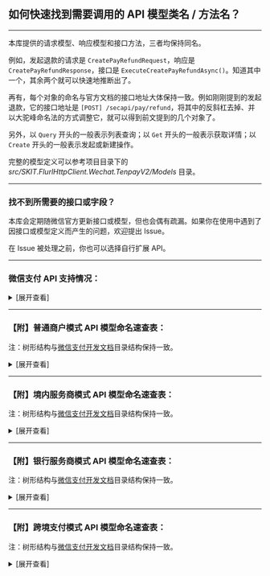 ﻿## 如何快速找到需要调用的 API 模型类名 / 方法名？

---

本库提供的请求模型、响应模型和接口方法，三者均保持同名。

例如，发起退款的请求是 `CreatePayRefundRequest`，响应是 `CreatePayRefundResponse`，接口是 `ExecuteCreatePayRefundAsync()`。知道其中一个，其余两个就可以快速地推断出了。

再有，每个对象的命名与官方文档的接口地址大体保持一致。例如刚刚提到的发起退款，它的接口地址是 `[POST] /secapi/pay/refund`，将其中的反斜杠去掉、并以大驼峰命名法的方式调整它，就可以得到前文提到的几个对象了。

另外，以 `Query` 开头的一般表示列表查询；以 `Get` 开头的一般表示获取详情；以 `Create` 开头的一般表示发起或新建操作。

完整的模型定义可以参考项目目录下的 _src/SKIT.FlurlHttpClient.Wechat.TenpayV2/Models_ 目录。

---

### 找不到所需要的接口或字段？

本库会定期随微信官方更新接口或模型，但也会偶有疏漏。如果你在使用中遇到了因接口或模型定义而产生的问题，欢迎提出 Issue。

在 Issue 被处理之前，你也可以选择自行扩展 API。

---

### 微信支付 API 支持情况：

<details>

<summary>[展开查看]</summary>

|     |               微信 API                |             商户类型             |         备注         |
| :-: | :-----------------------------------: | :------------------------------: | :------------------: |
|  √  |         支付产品：付款码支付          | 普通商户 & 境内服务商 & 跨境支付 |                      |
|  √  |         支付产品：JSAPI 支付          | 普通商户 & 境内服务商 & 跨境支付 |                      |
|  √  |         支付产品：Native 支付         | 普通商户 & 境内服务商 & 跨境支付 |                      |
|  √  |          支付产品：APP 支付           | 普通商户 & 境内服务商 & 跨境支付 |                      |
|  √  |           支付产品：H5 支付           | 普通商户 & 境内服务商 & 跨境支付 |                      |
|  √  |         支付产品：小程序支付          | 普通商户 & 境内服务商 & 跨境支付 |                      |
|  ×  |     <del>支付产品：刷脸支付</del>     |      普通商户 & 境内服务商       | 异构协议，需独立模块 |
|  ×  | <del>支付工具：代金券或立减优惠</del> |      普通商户 & 境内服务商       |   请升级至 v3 API    |
|  √  |          支付工具：现金红包           |      普通商户 & 境内服务商       |                      |
|  √  |         支付工具：小程序红包          |      普通商户 & 境内服务商       |                      |
|  √  |         支付工具：付款到零钱          |             普通商户             |                      |
|  √  |        支付工具：付款到银行卡         |             普通商户             |                      |
|  ×  |       <del>支付工具：分账</del>       |      普通商户 & 境内服务商       |   请升级至 v3 API    |
|  √  |   支付工具：扣款服务（原委托代扣）    |      普通商户 & 境内服务商       |                      |
|  √  |          支付工具：酒店押金           |            境内服务商            |                      |
|  √  |          支付工具：车主服务           |            境内服务商            |                      |
|  √  |               清关报关                |             普通商户             |                      |
|  ×  |        <del>特约商户进件</del>        |            境内服务商            |   请升级至 v3 API    |
|  √  |             特约商户配置              |            银行服务商            |                      |
|  ×  |        <del>风控数据同步</del>        |            银行服务商            |   请升级至 v3 API    |
|  ×  |      <del>事中风险服务接口</del>      |            银行服务商            |   请升级至 v3 API    |
|  √  |         境外支付：子商户进件          |             跨境支付             |                      |
|  ×  |     <del>境外支付：融合钱包</del>     |             跨境支付             |   请升级至 v3 API    |
|  ×  |       <del>境外支付：报关</del>       |             跨境支付             |   请升级至 v3 API    |

</details>

---

### 【附】普通商户模式 API 模型命名速查表：

注：树形结构与[微信支付开发文档](https://pay.weixin.qq.com/wiki/doc/api/index.html)目录结构保持一致。

<details>

<summary>[展开查看]</summary>

-   支付工具

    -   付款码支付：

        -   付款码支付：`CreatePayMicroPay`

        -   查询订单：`GetPayOrder`

        -   撤销订单：`ReversePayOrder`

        -   申请退款：`CreatePayRefund`

        -   查询退款：`GetPayRefund`

        -   下载交易账单：`DownloadPayBill`

        -   下载资金账单：`DownloadPayFundFlow`

        -   交易保障：`SubmitPayITILReport`

        -   付款码查询 OpenID：`ToolsAuthCodeToOpenId`

    -   JSAPI 支付：

        -   统一下单：`CreatePayUnifiedOrder`

        -   查询订单：`GetPayOrder`

        -   关闭订单：`ClosePayOrder`

        -   申请退款：`CreatePayRefund`

        -   查询退款：`GetPayRefund`

        -   下载交易账单：`DownloadPayBill`

        -   下载资金账单：`DownloadPayFundFlow`

        -   交易保障：`SubmitPayITILReport`

    -   Native 支付：

        -   统一下单：`CreatePayUnifiedOrder`

        -   查询订单：`GetPayOrder`

        -   关闭订单：`ClosePayOrder`

        -   申请退款：`CreatePayRefund`

        -   查询退款：`GetPayRefund`

        -   下载交易账单：`DownloadPayBill`

        -   下载资金账单：`DownloadPayFundFlow`

        -   交易保障：`SubmitPayITILReport`

        -   转换短链接：`ToolsShortUrl`

    -   APP 支付：

        -   统一下单：`CreatePayUnifiedOrder`

        -   查询订单：`GetPayOrder`

        -   关闭订单：`ClosePayOrder`

        -   申请退款：`CreatePayRefund`

        -   查询退款：`GetPayRefund`

        -   下载交易账单：`DownloadPayBill`

        -   下载资金账单：`DownloadPayFundFlow`

        -   交易保障：`SubmitPayITILReport`

    -   H5 支付：

        -   统一下单：`CreatePayUnifiedOrder`

        -   查询订单：`GetPayOrder`

        -   关闭订单：`ClosePayOrder`

        -   申请退款：`CreatePayRefund`

        -   查询退款：`GetPayRefund`

        -   下载交易账单：`DownloadPayBill`

        -   下载资金账单：`DownloadPayFundFlow`

        -   交易保障：`SubmitPayITILReport`

    -   小程序支付：

        -   统一下单：`CreatePayUnifiedOrder`

        -   查询订单：`GetPayOrder`

        -   关闭订单：`ClosePayOrder`

        -   申请退款：`CreatePayRefund`

        -   查询退款：`GetPayRefund`

        -   下载交易账单：`DownloadPayBill`

        -   下载资金账单：`DownloadPayFundFlow`

        -   交易保障：`SubmitPayITILReport`

-   支付工具：

    -   现金红包：

        -   发放红包：`SendPayMarketingTransfersRedPack`

        -   发放裂变红包：`SendPayMarketingTransfersGroupRedPack`

        -   查询红包记录：`GetPayMarketingTransfersRedPackInfo`

    -   小程序红包：

        -   发放红包：`SendPayMarketingTransfersMiniProgramRedPack`

        -   查询红包记录：`GetPayMarketingTransfersRedPackInfo`

    -   付款到零钱：

        -   付款：`CreatePayMarketingTransfersPromotionTransfer`

        -   查询付款：`GetPayMarketingTransfersTransferInfo`

    -   付款到银行卡：

        -   付款到银行卡：`CreatePayServicePartnerTransfersPayToBank`

        -   查询付款银行卡：`GetPayServicePartnerTransfersPayToBankInfo`

        -   获取 RSA 加密公钥：`GetRiskPublicKey`

    -   扣款服务：

        -   APP 纯签约：`CreatePAPPayPreEntrustWeb`

        -   H5 纯签约：`CreatePAPPayH5EntrustWeb`

        -   支付中签约：`CreateContractOrder`

        -   申请扣款：`ApplyPAPPay`

        -   申请解约：`DeletePAPPayContract`

        -   查询订单：`GetPayOrder`

        -   查询签约关系：`GetPAPPayContract`

-   清关报关：

    -   订单附加信息提交接口：`CreateMerchantCustomsCustomDeclaration`

    -   订单附加信息查询接口：`QueryMerchantCustomsCustomDeclaration`

    -   订单附加信息重推接口：`RedeclareMerchantCustomsCustomDeclaration`

</details>

---

### 【附】境内服务商模式 API 模型命名速查表：

注：树形结构与[微信支付开发文档](https://pay.weixin.qq.com/wiki/doc/api/sl.html)目录结构保持一致。

<details>

<summary>[展开查看]</summary>

-   支付工具

    -   付款码支付：

        -   付款码支付：`CreatePayMicroPay`

        -   查询订单：`GetPayOrder`

        -   撤销订单：`ReversePayOrder`

        -   申请退款：`CreatePayRefund`

        -   查询退款：`GetPayRefund`

        -   下载交易账单：`DownloadPayBill`

        -   下载资金账单：`DownloadPayFundFlow`

        -   交易保障：`SubmitPayITILReport`

        -   付款码查询 OpenID：`ToolsAuthCodeToOpenId`

    -   JSAPI 支付：

        -   统一下单：`CreatePayUnifiedOrder`

        -   查询订单：`GetPayOrder`

        -   关闭订单：`ClosePayOrder`

        -   申请退款：`CreatePayRefund`

        -   查询退款：`GetPayRefund`

        -   下载交易账单：`DownloadPayBill`

        -   下载资金账单：`DownloadPayFundFlow`

        -   交易保障：`SubmitPayITILReport`

    -   Native 支付：

        -   统一下单：`CreatePayUnifiedOrder`

        -   查询订单：`GetPayOrder`

        -   关闭订单：`ClosePayOrder`

        -   申请退款：`CreatePayRefund`

        -   查询退款：`GetPayRefund`

        -   下载交易账单：`DownloadPayBill`

        -   下载资金账单：`DownloadPayFundFlow`

        -   交易保障：`SubmitPayITILReport`

        -   转换短链接：`ToolsShortUrl`

    -   APP 支付：

        -   统一下单：`CreatePayUnifiedOrder`

        -   查询订单：`GetPayOrder`

        -   关闭订单：`ClosePayOrder`

        -   申请退款：`CreatePayRefund`

        -   查询退款：`GetPayRefund`

        -   下载交易账单：`DownloadPayBill`

        -   下载资金账单：`DownloadPayFundFlow`

        -   交易保障：`SubmitPayITILReport`

    -   H5 支付：

        -   统一下单：`CreatePayUnifiedOrder`

        -   查询订单：`GetPayOrder`

        -   关闭订单：`ClosePayOrder`

        -   申请退款：`CreatePayRefund`

        -   查询退款：`GetPayRefund`

        -   下载交易账单：`DownloadPayBill`

        -   下载资金账单：`DownloadPayFundFlow`

        -   交易保障：`SubmitPayITILReport`

    -   小程序支付：

        -   统一下单：`CreatePayUnifiedOrder`

        -   查询订单：`GetPayOrder`

        -   关闭订单：`ClosePayOrder`

        -   申请退款：`CreatePayRefund`

        -   查询退款：`GetPayRefund`

        -   下载交易账单：`DownloadPayBill`

        -   下载资金账单：`DownloadPayFundFlow`

        -   交易保障：`SubmitPayITILReport`

    -   扣款服务：

        -   APP 纯签约：`CreatePAPPayPartnerPreEntrustWeb`

        -   H5 纯签约：`CreatePAPPayPartnerH5EntrustWeb`

        -   申请扣款：`ApplyPAPPayPartner`

        -   申请解约：`DeletePAPPayContract`

        -   查询订单：`GetPayOrder`

        -   查询签约关系：`GetPAPPayPartnerContract`

    -   酒店押金：

        -   支付押金（JSAPI / APP）：`CreateDepositUnifiedOrder`

        -   支付押金（人脸）：`CreateDepositFacePay`

        -   支付押金（付款码）：`CreateDepositMicroPay`

        -   查询订单：`GetDepositOrder`

        -   撤销订单：`ReverseDepositOrder`

        -   消费押金：`ConsumeDeposit`

        -   申请退款：`CreateDepositRefund`

        -   查询退款：`GetDepositRefund`

    -   车主平台：

        -   用户入场通知：`NotifyVehiclePartnerPay`

        -   申请扣款：`ApplyVehiclePartnerPay`

        -   下载交易账单：`DownloadPayBill`

        -   申请退款：`CreatePayRefund`

        -   查询退款：`GetPayRefund`

        -   用户状态查询：`GetVehiclePartnerPayState`

-   支付工具：

    -   现金红包：

        -   发放红包：`SendPayMarketingTransfersRedPack`

        -   发放裂变红包：`SendPayMarketingTransfersGroupRedPack`

        -   查询红包记录：`GetPayMarketingTransfersRedPackInfo`

    -   小程序红包：

        -   发放红包：`SendPayMarketingTransfersMiniProgramRedPack`

        -   查询红包记录：`GetPayMarketingTransfersRedPackInfo`

</details>

---

### 【附】银行服务商模式 API 模型命名速查表：

注：树形结构与[微信支付开发文档](https://pay.weixin.qq.com/wiki/doc/api/bank.html)目录结构保持一致。

<details>

<summary>[展开查看]</summary>

-   特约商户配置：

    -   支付目录配置：`AddSubMerchantDevelopConfig`

    -   绑定 AppID 配置：`AddSubMerchantDevelopConfig`

    -   配置查询：`GetSubMerchantDevelopConfig`

-   风控数据同步：

    -   违规记录查询：`QueryRiskViolation`

</details>

---

### 【附】跨境支付模式 API 模型命名速查表：

注：树形结构与[微信支付开发文档](https://pay.weixin.qq.com/wiki/doc/api/wxpay/en/pages/Overview.shtml)目录结构保持一致。

<details>

<summary>[展开查看]</summary>

-   Overseas Payment：

    -   Quick Pay：

        -   Submit Quick Pay：`CreatePayMicroPay`

        -   Query Order：`GetPayOrder`

        -   Submit Refund：`CreatePayRefund`

        -   Query Refund：`GetPayRefund`

        -   Revoke Order：`ReversePayOrder`

        -   Download Reconciliation File：`DownloadPayBill`

        -   Report Speed Testing：`SubmitPayITILReport`

        -   Query Settled Funds：`GetPaySettlement`

        -   Query Exchange Rate：`GetPayExchangeRate`

    -   QR Code Payment：

        -   Unified Order：`CreatePayUnifiedOrder`

        -   Query Order：`GetPayOrder`

        -   Close Order：`ClosePayOrder`

        -   Submit Refund：`CreatePayRefund`

        -   Query Refund：`GetPayRefund`

        -   Download Reconciliation File：`DownloadPayBill`

        -   Report Speed Testing：`SubmitPayITILReport`

        -   Query Settled Funds：`GetPaySettlement`

        -   Query Exchange Rate：`GetPayExchangeRate`

    -   Mini-Program Payment：

        -   Unified Order：`CreatePayUnifiedOrder`

        -   Query Order：`GetPayOrder`

        -   Close Order：`ClosePayOrder`

        -   Submit Refund：`CreatePayRefund`

        -   Query Refund：`GetPayRefund`

        -   Download Reconciliation File：`DownloadPayBill`

        -   Report Speed Testing：`SubmitPayITILReport`

        -   Query Settled Funds：`GetPaySettlement`

        -   Query Exchange Rate：`GetPayExchangeRate`

    -   Official Account Payment：

        -   Unified Order：`CreatePayUnifiedOrder`

        -   Query Order：`GetPayOrder`

        -   Close Order：`ClosePayOrder`

        -   Submit Refund：`CreatePayRefund`

        -   Query Refund：`GetPayRefund`

        -   Download Reconciliation File：`DownloadPayBill`

        -   Report Speed Testing：`SubmitPayITILReport`

        -   Query Settled Funds：`GetPaySettlement`

        -   Query Exchange Rate：`GetPayExchangeRate`

    -   In-App Payment：

        -   Unified Order：`CreatePayUnifiedOrder`

        -   Query Order：`GetPayOrder`

        -   Close Order：`ClosePayOrder`

        -   Submit Refund：`CreatePayRefund`

        -   Query Refund：`GetPayRefund`

        -   Download Reconciliation File：`DownloadPayBill`

        -   Report Speed Testing：`SubmitPayITILReport`

        -   Query Settled Funds：`GetPaySettlement`

        -   Query Exchange Rate：`GetPayExchangeRate`

    -   H5 Payment：

        -   Unified Order：`CreatePayUnifiedOrder`

        -   Query Order：`GetPayOrder`

        -   Close Order：`ClosePayOrder`

        -   Submit Refund：`CreatePayRefund`

        -   Query Refund：`GetPayRefund`

        -   Download Reconciliation File：`DownloadPayBill`

        -   Report Speed Testing：`SubmitPayITILReport`

        -   Query Settled Funds：`GetPaySettlement`

        -   Query Exchange Rate：`GetPayExchangeRate`

-   Onboarding Sub Merchant：

    -   Onboarding Sub Merchant API：

        -   Sub Merchant Onboarding：`AddSubMerchantInstitution`

        -   Sub Merchant Query：`GetSubMerchantInstitution`

        -   Sub Merchant Modifying：`ModifySubMerchantInstitution`

-   Functional APIs：

    -   Uploading Image： `UploadMerchantMedia`

</details>
